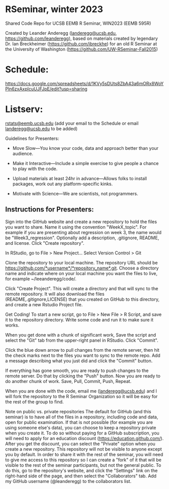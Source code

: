 # RSeminar, winter 2023
Shared Code Repo for UCSB EEMB R Seminar, WIN2023 (EEMB 595R)

Created by Leander Anderegg (landeregg@ucsb.edu, https://github.com/leanderegg), based on materials created by legendary Dr. Ian Breckheimer (https://github.com/ibreckhe) for an old R Seminar at the University of Washington (https://github.com/UW-RSeminar-Fall2015)

# Schedule:
https://docs.google.com/spreadsheets/d/1KVy5sDUts8ZbA43a6mORx8WoYPln6zxAxpIcuUJFJpE/edit?usp=sharing

# Listserv:
rstats@eemb.ucsb.edu (add your email to the Schedule or email landeregg@ucsb.edu to be added)

Guidelines for Presenters:

- Move Slow—You know your code, data and approach better than your audience.

- Make it Interactive—Include a simple exercise to give people a chance to play with the code.

- Upload materials at least 24hr in advance—Allows folks to install packages, work out any platform-specific kinks.

- Motivate with Science—We are scientists, not programmers.

## Instructions for Presenters:
Sign into the GitHub website and create a new repository to hold the files you want to share. Name it using the convention "WeekX_topic". For example if you are presenting about regression on week 3, the name would be "Week3_regression". Optionally add a description, .gitignore, README, and license. Click "Create repository".

In RStudio, go to File > New Project... Select Version Control > Git

Clone the repository to your local machine. The repository URL should be https://github.com/*username*/*repository_name*.git. Choose a directory name and indicate where on your local machine you want the files to live, for example ~/leeanderegg/code/.

Click "Create Project". This will create a directory and that will sync to the remote repository. It will also download the files (README,.gitignore,LICENSE) that you created on GitHub to this directory, and create a new Rstudio Project file.

Get Coding! To start a new script, go to File > New File > R Script, and save it to the repository directory. Write some code and run it to make sure it works.

When you get done with a chunk of significant work, Save the script and select the "Git" tab from the upper-right panel in RStudio. Click "Commit".

Click the blue down arrow to pull changes from the remote server, then hit the check marks next to the files you want to sync to the remote repo. Add a message describing what you just did and click the "Commit" button.

If everything has gone smooth, you are ready to push changes to the remote server. Do that by clicking the "Push" button. Now you are ready to do another chunk of work. Save, Pull, Commit, Push, Repeat.

When you are done with the code, email me (landeregg@ucsb.edu) and I will fork the repository to the R Seminar Organization so it will be easy for the rest of the group to find.

Note on public vs. private repositories
The default for GitHub (and this seminar) is to have all of the files in a repository, including code and data, open for public examination. If that is not possible (for example you are using someone else's data), you can choose to keep a repository private when you create it. To do so without paying for a GitHub subscription, you will need to apply for an education discount (https://education.github.com/). After you get the discount, you can select the "Private" option when you create a new repository. This repository will not be visible to anyone except you by default. In order to share it with the rest of the seminar, you will need to give me access to this repository so I can create a "fork" of it that will be visible to the rest of the seminar participants, but not the general public. To do this, go to the repository's website, and click the "Settings" link on the right-hand side of the page, and then select the "Collaborators" tab. Add my GitHub username (@leanderegg) to the collaborators list.

